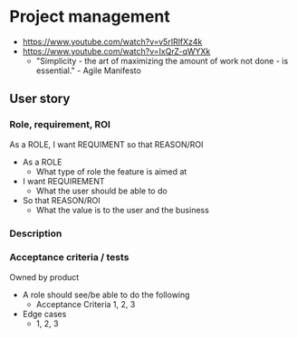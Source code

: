 # Project management

- https://www.youtube.com/watch?v=v5rIRlfXz4k 
- https://www.youtube.com/watch?v=IxQrZ-qWYXk
  - "Simplicity - the art of maximizing the amount of work not done - is essential." - Agile Manifesto

## User story

### Role, requirement, ROI

As a ROLE, I want REQUIMENT so that REASON/ROI

- As a ROLE
  - What type of role the feature is aimed at
- I want REQUIREMENT
  - What the user should be able to do
- So that REASON/ROI
  - What the value is to the user and the business

### Description 

### Acceptance criteria / tests

Owned by product
- A role should see/be able to do the following
  - Acceptance Criteria 1, 2, 3 
- Edge cases
  - 1, 2, 3

